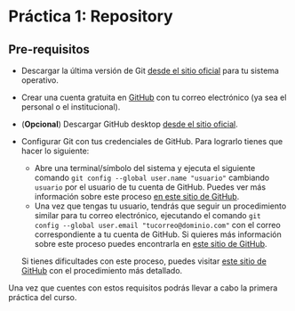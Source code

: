 # Práctica 1: Repository

## Pre-requisitos

* Descargar la última versión de Git [desde el sitio oficial](https://git-scm.com/downloads) para tu sistema operativo.
* Crear una cuenta gratuita en [GitHub](https://github.com/) con tu correo electrónico (ya sea el personal o el institucional).
* (**Opcional**) Descargar GitHub desktop [desde el sitio oficial](https://desktop.github.com/).
* Configurar Git con tus credenciales de GitHub. Para lograrlo tienes que hacer lo siguiente:
  - Abre una terminal/símbolo del sistema y ejecuta el siguiente comando `git config --global user.name "usuario"` cambiando `usuario` por el usuario de tu cuenta de GitHub. Puedes ver más información sobre este proceso [en este sitio de GitHub](https://docs.github.com/en/github/using-git/setting-your-username-in-git).
  - Una vez que tengas tu usuario, tendrás que seguir un procedimiento similar para tu correo electrónico, ejecutando el comando `git config --global user.email "tucorreo@dominio.com"` con el correo correspondiente a tu cuenta de GitHub. Si quieres más información sobre este proceso puedes encontrarla en [este sitio de GitHub](https://docs.github.com/en/github/setting-up-and-managing-your-github-user-account/setting-your-commit-email-address).

  Si tienes dificultades con este proceso, puedes visitar [este sitio de GitHub](https://docs.github.com/en/github/getting-started-with-github/set-up-git) con el procedimiento más detallado.

Una vez que cuentes con estos requisitos podrás llevar a cabo la primera práctica del curso.
